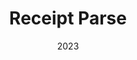 ---
layout: project
type: project
published: true
image: img/projects/receipt-parse.jpeg
title: Receipt Parse
permalink: projects/receipt-parse
date: 2023
labels:
  - Visualization
  - Big Data
  - Data Pipeline
  - Large Language Model
  - StreamLit
summary: People are continually making purchases from stores. Thus, examining receipts allows for valuable insights into the types of stores and products that individuals purchase/frequent. This converts receipts through a data pipeline where the paper receipts information is displayed in an Optical Character Recognition (OCR) - text file format and converted into JSON objects that represent how humans may classify receipts with the assistance of Large Language Model (LLM) ChatGPT4 (latest version 2023). Upon creation of JSONs, K-Nearest Neighbors was used to assist in the classification of vendor and product categories. The findings are displayed through visualizations on a Dashboard.

projecturl: https://receipt-classification-visualization.streamlit.app/
---